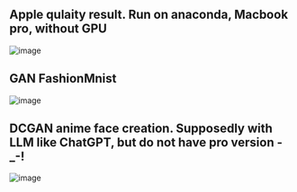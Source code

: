## Apple qulaity result. Run on anaconda, Macbook pro, without GPU
![image](https://github.com/user-attachments/assets/cf0d68c9-6bf2-4351-bafa-beca6ee2ee19)

## GAN FashionMnist
![image](https://github.com/user-attachments/assets/cb64b367-51e1-4d99-a246-134e5b20c651)

## DCGAN anime face creation. Supposedly with LLM like ChatGPT, but do not have pro version -_-!
![image](https://github.com/user-attachments/assets/94b28643-f32c-44f5-a738-4100fb1c067c)


